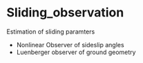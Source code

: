 # Sliding_observation

Estimation of sliding paramters 
- Nonlinear Observer of sideslip angles 
- Luenberger observer of ground geometry
